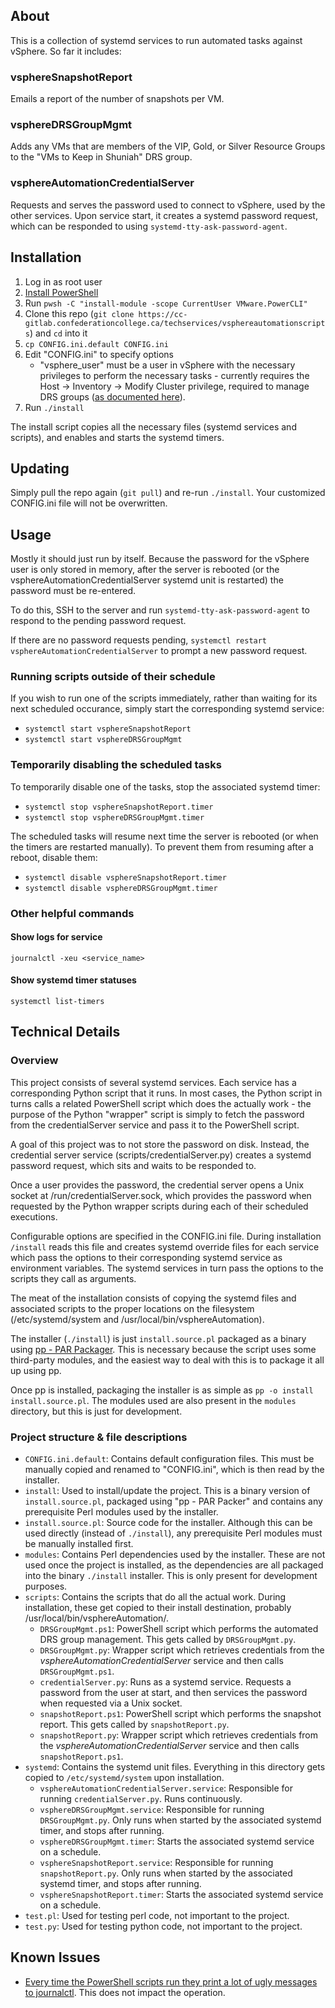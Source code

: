 ## About
This is a collection of systemd services to run automated tasks against vSphere. So far it includes:

### vsphereSnapshotReport
Emails a report of the number of snapshots per VM.

### vsphereDRSGroupMgmt
Adds any VMs that are members of the VIP, Gold, or Silver Resource Groups to the "VMs to Keep in Shuniah" DRS group.

### vsphereAutomationCredentialServer
Requests and serves the password used to connect to vSphere, used by the other services. Upon service start, it creates a systemd password request, which can be responded to using `systemd-tty-ask-password-agent`.

## Installation
1. Log in as root user
2. [Install PowerShell](https://learn.microsoft.com/en-us/powershell/scripting/install/install-rhel?view=powershell-7.4)
3. Run `pwsh -C "install-module -scope CurrentUser VMware.PowerCLI"`
4. Clone this repo (`git clone https://cc-gitlab.confederationcollege.ca/techservices/vsphereautomationscripts`) and `cd` into it
5. `cp CONFIG.ini.default CONFIG.ini`
6. Edit "CONFIG.ini" to specify options
    - "vsphere_user" must be a user in vSphere with the necessary privileges to perform the necessary tasks - currently requires the Host -> Inventory -> Modify Cluster privilege, required to manage DRS groups ([as documented here](https://tekhead.it/blog/2015/06/assigning-vcenter-permissions-for-drs-affinity-rules/)).
7. Run `./install`

The install script copies all the necessary files (systemd services and scripts), and enables and starts the systemd timers.

## Updating
Simply pull the repo again (`git pull`) and re-run `./install`. Your customized CONFIG.ini file will not be overwritten.

## Usage
Mostly it should just run by itself. Because the password for the vSphere user is only stored in memory, after the server is rebooted (or the vsphereAutomationCredentialServer systemd unit is restarted) the password must be re-entered.

To do this, SSH to the server and run `systemd-tty-ask-password-agent` to respond to the pending password request.

If there are no password requests pending, `systemctl restart vsphereAutomationCredentialServer` to prompt a new password request.

### Running scripts outside of their schedule
If you wish to run one of the scripts immediately, rather than waiting for its next scheduled occurance, simply start the corresponding systemd service:

- `systemctl start vsphereSnapshotReport`
- `systemctl start vsphereDRSGroupMgmt`

### Temporarily disabling the scheduled tasks
To temporarily disable one of the tasks, stop the associated systemd timer:

- `systemctl stop vsphereSnapshotReport.timer`
- `systemctl stop vsphereDRSGroupMgmt.timer`

The scheduled tasks will resume next time the server is rebooted (or when the timers are restarted manually). To prevent them from resuming after a reboot, disable them:

- `systemctl disable vsphereSnapshotReport.timer`
- `systemctl disable vsphereDRSGroupMgmt.timer`

### Other helpful commands

#### Show logs for service
`journalctl -xeu <service_name>`

#### Show systemd timer statuses
`systemctl list-timers`

## Technical Details

### Overview
This project consists of several systemd services. Each service has a corresponding Python script that it runs. In most cases, the Python script in turns calls a related PowerShell script which does the actually work - the purpose of the Python "wrapper" script is simply to fetch the password from the credentialServer service and pass it to the PowerShell script.

A goal of this project was to not store the password on disk. Instead, the credential server service (scripts/credentialServer.py) creates a systemd password request, which sits and waits to be responded to.

Once a user provides the password, the credential server opens a Unix socket at /run/credentialServer.sock, which provides the password when requested by the Python wrapper scripts during each of their scheduled executions.

Configurable options are specified in the CONFIG.ini file. During installation `/install` reads this file and creates systemd override files for each service which pass the options to their corresponding systemd service as environment variables. The systemd services in turn pass the options to the scripts they call as arguments.

The meat of the installation consists of copying the systemd files and associated scripts to the proper locations on the filesystem (/etc/systemd/system and /usr/local/bin/vsphereAutomation).

The installer (`./install`) is just `install.source.pl` packaged as a binary using [pp - PAR Packager](https://metacpan.org/pod/pp). This is necessary because the script uses some third-party modules, and the easiest way to deal with this is to package it all up using pp.

Once pp is installed, packaging the installer is as simple as `pp -o install install.source.pl`. The modules used are also present in the `modules` directory, but this is just for development.

### Project structure & file descriptions
- `CONFIG.ini.default`: Contains default configuration files. This must be manually copied and renamed to "CONFIG.ini", which is then read by the installer.
- `install`: Used to install/update the project. This is a binary version of `install.source.pl`, packaged using "pp - PAR Packer" and contains any prerequisite Perl modules used by the installer.
- `install.source.pl`: Source code for the installer. Although this can be used directly (instead of `./install`), any prerequisite Perl modules must be manually installed first.
- `modules`: Contains Perl dependencies used by the installer. These are not used once the project is installed, as the dependencies are all packaged into the binary `./install` installer. This is only present for development purposes.
- `scripts`: Contains the scripts that do all the actual work. During installation, these get copied to their install destination, probably /usr/local/bin/vsphereAutomation/.
    - `DRSGroupMgmt.ps1`: PowerShell script which performs the automated DRS group management. This gets called by `DRSGroupMgmt.py`.
    - `DRSGroupMgmt.py`: Wrapper script which retrieves credentials from the *vsphereAutomationCredentialServer* service and then calls `DRSGroupMgmt.ps1`.
    - `credentialServer.py`: Runs as a systemd service. Requests a password from the user at start, and then services the password when requested via a Unix socket.
    - `snapshotReport.ps1`: PowerShell script which performs the snapshot report. This gets called by `snapshotReport.py`.
    - `snapshotReport.py`: Wrapper script which retrieves credentials from the *vsphereAutomationCredentialServer* service and then calls `snapshotReport.ps1`.
- `systemd`: Contains the systemd unit files. Everything in this directory gets copied to `/etc/systemd/system` upon installation.
    - `vsphereAutomationCredentialServer.service`: Responsible for running `credentialServer.py`. Runs continuously.
    - `vsphereDRSGroupMgmt.service`: Responsible for running `DRSGroupMgmt.py`. Only runs when started by the associated systemd timer, and stops after running.
    - `vsphereDRSGroupMgmt.timer`: Starts the associated systemd service on a schedule.
    - `vsphereSnapshotReport.service`: Responsible for running `snapshotReport.py`. Only runs when started by the associated systemd timer, and stops after running.
    - `vsphereSnapshotReport.timer`: Starts the associated systemd service on a schedule.
- `test.pl`: Used for testing perl code, not important to the project.
- `test.py`: Used for testing python code, not important to the project.

## Known Issues
- [Every time the PowerShell scripts run they print a lot of ugly messages to journalctl](https://cc-gitlab.confederationcollege.ca/techservices/vsphereautomationscripts/-/issues/9). This does not impact the operation.
